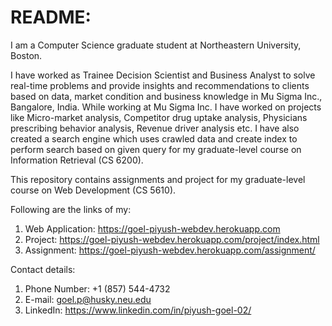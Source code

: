 # README:

I am a Computer Science graduate student at Northeastern University, Boston.

I have worked as Trainee Decision Scientist and Business Analyst to solve real-time problems and provide
insights and recommendations to clients based on data, market condition and business knowledge in Mu Sigma Inc.,
Bangalore, India.
While working at Mu Sigma Inc. I have worked on projects like Micro-market analysis, Competitor drug uptake analysis,
Physicians prescribing behavior analysis, Revenue driver analysis etc.
I have also created a search engine which uses crawled data and create index to perform search based on given query
for my graduate-level course on Information Retrieval (CS 6200).

This repository contains assignments and project for my graduate-level course on Web Development (CS 5610).

Following are the links of my:
1. Web Application: https://goel-piyush-webdev.herokuapp.com
2. Project: https://goel-piyush-webdev.herokuapp.com/project/index.html
3. Assignment: https://goel-piyush-webdev.herokuapp.com/assignment/

Contact details:
1. Phone Number: +1 (857) 544-4732
2. E-mail: goel.p@husky.neu.edu
3. LinkedIn: https://www.linkedin.com/in/piyush-goel-02/